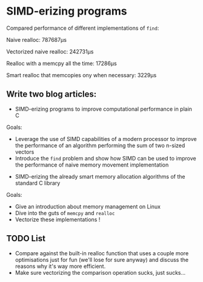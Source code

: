 SIMD-erizing programs
=====================

Compared performance of different implementations of `find`:

Naive realloc: 787687µs

Vectorized naive realloc: 242731µs

Realloc with a memcpy all the time: 17286µs

Smart realloc that memcopies ony when necessary: 3229µs

Write two blog articles:
------------------------

- SIMD-erizing programs to improve computational performance in plain C

Goals:
  * Leverage the use of SIMD capabilities of a modern processor to improve the
    performance of an algorithm performing the sum of two n-sized vectors
  * Introduce the `find` problem and show how SIMD can be used to improve the
    performance of naive memory movement implementation

- SIMD-erizing the already smart memory allocation algorithms of the standard C
  library

Goals:
  * Give an introduction about memory management on Linux
  * Dive into the guts of `memcpy` and `realloc`
  * Vectorize these implementations !

TODO List
---------

* Compare against the built-in realloc function that uses a couple more
optimisations just for fun (we'll lose for sure anyway) and discuss the reasons
why it's way more efficient.
* Make sure vectorizing the comparison operation sucks, just sucks...
